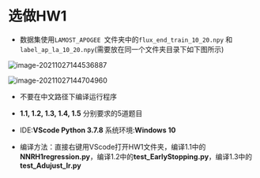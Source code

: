 # 选做HW1

* 数据集使用`LAMOST_APOGEE `文件夹中的`flux_end_train_10_20.npy`  和`label_ap_la_10_20.npy`(需要放在同一个文件夹目录下如下图所示)

![image-20211027144536887](C:\Users\PC_SKY_WYT\AppData\Roaming\Typora\typora-user-images\image-20211027144536887.png)



![image-20211027144704960](C:\Users\PC_SKY_WYT\AppData\Roaming\Typora\typora-user-images\image-20211027144704960.png)



* 不要在中文路径下编译运行程序

* **1.1, 1.2, 1.3, 1.4, 1.5** 分别要求的5道题目
* IDE:**VScode Python 3.7.8**  系统环境:**Windows 10**
* 编译方法：直接右键用VScode打开HW1文件夹，编译1.1中的**NNRH1regression.py**，编译1.2中的**test_EarlyStopping.py**，编译1.3中的**test_Adujust_lr.py**

